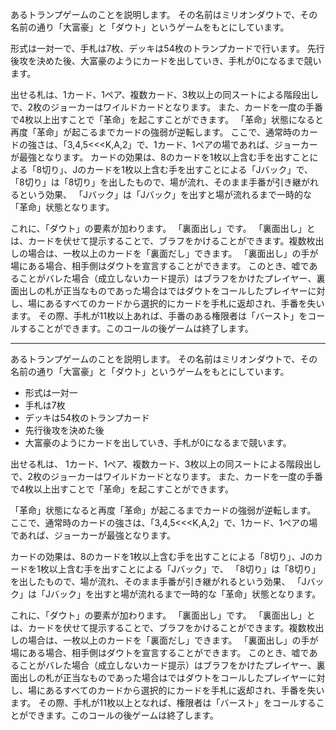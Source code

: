 あるトランプゲームのことを説明します。
その名前はミリオンダウトで、その名前の通り「大富豪」と「ダウト」というゲームをもとにしています。

形式は一対一で、手札は7枚、デッキは54枚のトランプカードで行います。
先行後攻を決めた後、大富豪のようにカードを出していき、手札が0になるまで競います。

出せる札は、1カード、1ペア、複数カード、3枚以上の同スートによる階段出しで、2枚のジョーカーはワイルドカードとなります。
また、カードを一度の手番で4枚以上出すことで「革命」を起こすことができます。
「革命」状態になると再度「革命」が起こるまでカードの強弱が逆転します。
ここで、通常時のカードの強さは、「3,4,5<<<K,A,2」で、1カード、1ペアの場であれば、ジョーカーが最強となります。
カードの効果は、8のカードを1枚以上含む手を出すことによる「8切り」、Jのカードを1枚以上含む手を出すことによる「Jバック」で、
「8切り」は「8切り」を出したもので、場が流れ、そのまま手番が引き継がれるという効果、
「Jバック」は「Jバック」を出すと場が流れるまで一時的な「革命」状態となります。

これに、「ダウト」の要素が加わります。
「裏面出し」です。
「裏面出し」とは、カードを伏せて提示することで、ブラフをかけることができます。複数枚出しの場合は、一枚以上のカードを「裏面だし」できます。
「裏面出し」の手が場にある場合、相手側はダウトを宣言することができます。
このとき、嘘であることがバレた場合（成立しないカード提示）はブラフをかけたプレイヤー、裏面出しの札が正当なものであった場合はではダウトをコールしたプレイヤーに対し、場にあるすべてのカードから選択的にカードを手札に返却され、手番を失います。
その際、手札が11枚以上あれば、手番のある権限者は「バースト」をコールすることができます。このコールの後ゲームは終了します。

***

あるトランプゲームのことを説明します。
その名前はミリオンダウトで、その名前の通り「大富豪」と「ダウト」というゲームをもとにしています。

- 形式は一対一
- 手札は7枚
- デッキは54枚のトランプカード 
- 先行後攻を決めた後
- 大富豪のようにカードを出していき、手札が0になるまで競います。

出せる札は、
1カード、1ペア、複数カード、3枚以上の同スートによる階段出しで、2枚のジョーカーはワイルドカードとなります。
また、カードを一度の手番で4枚以上出すことで「革命」を起こすことができます。

「革命」状態になると再度「革命」が起こるまでカードの強弱が逆転します。
ここで、通常時のカードの強さは、「3,4,5<<<K,A,2」で、1カード、1ペアの場であれば、ジョーカーが最強となります。

カードの効果は、8のカードを1枚以上含む手を出すことによる「8切り」、Jのカードを1枚以上含む手を出すことによる「Jバック」で、
「8切り」は「8切り」を出したもので、場が流れ、そのまま手番が引き継がれるという効果、
「Jバック」は「Jバック」を出すと場が流れるまで一時的な「革命」状態となります。

これに、「ダウト」の要素が加わります。
「裏面出し」です。
「裏面出し」とは、カードを伏せて提示することで、ブラフをかけることができます。複数枚出しの場合は、一枚以上のカードを「裏面だし」できます。
「裏面出し」の手が場にある場合、相手側はダウトを宣言することができます。
このとき、嘘であることがバレた場合（成立しないカード提示）はブラフをかけたプレイヤー、裏面出しの札が正当なものであった場合はではダウトをコールしたプレイヤーに対し、場にあるすべてのカードから選択的にカードを手札に返却され、手番を失います。
その際、手札が11枚以上となれば、権限者は「バースト」をコールすることができます。このコールの後ゲームは終了します。